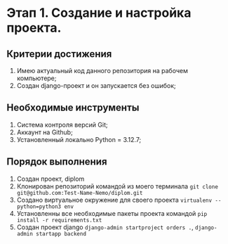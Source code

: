  # Этап 1. Создание и настройка проекта.

## Критерии достижения

1. Имею актуальный код данного репозитория на рабочем компьютере;
2. Cоздан django-проект и он запускается без ошибок;

## Необходимые инструменты

1. Система контроля версий Git;
2. Аккаунт на Github;
3. Установленный локально  Python = 3.12.7;

## Порядок выполнения

1. Создан проект, diplom
2. Клонирован репозиторий командой из моего терминала
```git clone git@github.com:Test-Name-Nemo/diplom.git```
3. Создано виртуальное окружение для своего проекта
```virtualenv --python=python3 env```
4. Установленны все необходимые пакеты проекта командой 
```pip install -r requirements.txt```
5. Создан проект django
```django-admin startproject orders .```, ```django-admin startapp backend```